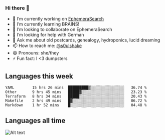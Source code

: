 ### Hi there 👋

<!--
**soulshake/soulshake** is a ✨ _special_ ✨ repository because its `README.md` (this file) appears on your GitHub profile.

Here are some ideas to get you started:

- 🔭 I’m currently working on ...
- 🌱 I’m currently learning ...
- 👯 I’m looking to collaborate on ...
- 🤔 I’m looking for help with ...
- 💬 Ask me about ...
- 📫 How to reach me: ...
- 😄 Pronouns: ...
- ⚡ Fun fact: ...
-->


- 🔭 I’m currently working on [EphemeraSearch](https://www.ephemerasearch.com/)
- 🌱 I’m currently learning BRAINS!
- 👯 I’m looking to collaborate on EphemeraSearch
- 🤔 I’m looking for help with German
- 💬 Ask me about old postcards, genealogy, hydroponics, lucid dreaming
- 📫 How to reach me: [@s0ulshake](https://twitter.com/soulshake)
- 😄 Pronouns: she/they
- ⚡ Fun fact: I <3 dumpsters

## Languages this week

<!--START_SECTION:waka-->
```text
YAML        15 hrs 26 mins  █████████▒░░░░░░░░░░░░░░░   36.74 % 
Other       9 hrs 45 mins   █████▓░░░░░░░░░░░░░░░░░░░   23.23 % 
Terraform   8 hrs 34 mins   █████░░░░░░░░░░░░░░░░░░░░   20.43 % 
Makefile    2 hrs 49 mins   █▓░░░░░░░░░░░░░░░░░░░░░░░   06.72 % 
Markdown    1 hr 52 mins    █░░░░░░░░░░░░░░░░░░░░░░░░   04.48 % 
```
<!--END_SECTION:waka-->

## Languages all time
![Alt text](https://wakatime.com/share/@aj/6aa10b67-a5e9-4fb1-acaf-8692f4385172.svg)

